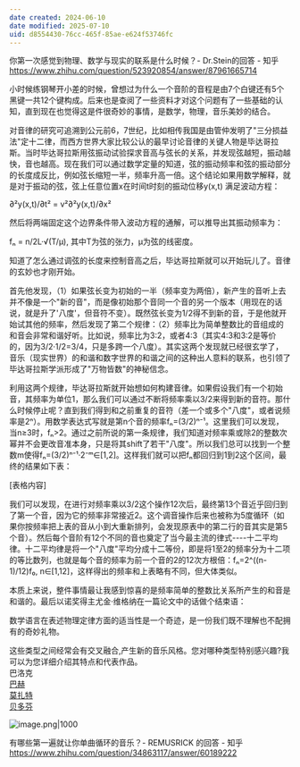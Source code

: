 ```yaml
---
date created: 2024-06-10
date modified: 2025-07-10
uid: d8554430-76cc-465f-85ae-e624f53746fc
---
```


你第一次感觉到物理、数学与现实的联系是什么时候？- Dr.Stein的回答 - 知乎  
https://www.zhihu.com/question/523920854/answer/87961665714

小时候练钢琴开小差的时候，曾想过为什么一个音阶的音程是由7个白键还有5个黑键一共12个键构成。后来也是查阅了一些资料才对这个问题有了一些基础的认知，直到现在也觉得这是件很奇妙的事情，是数学，物理，音乐美妙的结合。

对音律的研究可追溯到公元前6，7世纪，比如相传我国是由管仲发明了"三分损益法"定十二律，而西方世界大家比较公认的最早讨论音律的关键人物是毕达哥拉斯。当时毕达哥拉斯用弦振动试验探求音高与弦长的关系，并发现弦越短，振动越快，音也越高。现在我们可以通过数学定量的知道，弦的振动频率和弦的振动部分的长度成反比，例如弦长缩短一半，频率升高一倍。这个结论如果用数学解释，就是对于振动的弦，弦上任意位置x在时间t时刻的振动位移y(x,t) 满足波动方程：

∂²y(x,t)/∂t² = v²∂²y(x,t)/∂x²

然后将两端固定这个边界条件带入波动方程的通解，可以推导出其振动频率为：

fₙ = n/2L·√(T/μ), 其中T为弦的张力，μ为弦的线密度。

知道了怎么通过调弦的长度来控制音高之后，毕达哥拉斯就可以开始玩儿了。音律的玄妙也才刚开始。

首先他发现，（1）如果弦长变为初始的一半（频率变为两倍），新产生的音听上去并不像是一个"新的音"，而是像初始那个音同一个音的另一个版本（用现在的话说，就是升了'八度'，但音符不变）。既然弦长变为1/2得不到新的音，于是他就开始试其他的频率，然后发现了第二个规律：（2）频率比为简单整数比的音组成的和音会非常和谐好听。比如说，频率比为3:2，或者4:3（其实4:3和3:2是等价的，因为3/2·1/2=3/4，只是多跨一个八度）。其实这两个发现就已经很玄学了，音乐（现实世界）的和谐和数字世界的和谐之间的这种出人意料的联系，也引领了毕达哥拉斯学派形成了"万物皆数"的神秘信念。

利用这两个规律，毕达哥拉斯就开始想如何构建音律。如果假设我们有一个初始音，其频率为单位1，那么我们可以通过不断将频率乘以3/2来得到新的音符。那什么时候停止呢？直到我们得到和之前重复的音符（差一个或多个"八度"，或者说频率是2ⁿ）。用数学表达式写就是第n个音的频率fₙ=(3/2)ⁿ⁻¹。这里我们可以发现，当n≥3时，fₙ>2。通过之前所说的第一条规律，我们知道对频率乘或除2的整数次幂并不会更改音准本身，只是将其shift了若干"八度"。所以我们总可以找到一个整数m使得fₙ=(3/2)ⁿ⁻¹·2⁻ᵐ∈[1,2]。这样我们就可以把fₙ都回归到1到2这个区间，最终的结果如下表：

[表格内容]

我们可以发现，在进行对频率乘以3/2这个操作12次后，最终第13个音近乎回归到了第一个音，因为它的频率非常接近2。这个调音操作后来也被称为5度循环（如果你按频率把上表的音从小到大重新排列，会发现原表中的第二行的音其实是第5个音）。然后每个音阶有12个不同的音也奠定了当今最主流的律式----十二平均律。十二平均律是将一个"八度"平均分成十二等份，即是将1至2的频率分为十二项的等比数列，也就是每个音的频率为前一个音的2的12次方根倍：fₙ=2^((n-1)/12)f₀, n∈[1,12]，这样得出的频率和上表略有不同，但大体类似。

本质上来说，整件事情最让我感到惊喜的是频率简单的整数比关系所产生的和音是和谐的。最后以诺奖得主尤金·维格纳在一篇论文中的话做个结束语：

数学语言在表述物理定律方面的适当性是一个奇迹，是一份我们既不理解也不配拥有的奇妙礼物。

这些类型之间经常会有交叉融合,产生新的音乐风格。您对哪种类型特别感兴趣?我可以为您详细介绍其特点和代表作品。​​​​​​​​​​​​​​​​  
巴洛克  
[巴赫](巴赫.md)  
[莫扎特](莫扎特.md)  
[贝多芬](贝多芬.md)

![image.png|1000](https://imagehosting4picgo.oss-cn-beijing.aliyuncs.com/imagehosting/fix-dir%2Fpicgo%2Fpicgo-clipboard-images%2F2024%2F08%2F19%2F00-38-57-116dc9a0b60af898093d805cabf10b3a-202408190038082-287849.png)

有哪些第一遍就让你单曲循环的音乐？- REMUSRICK 的回答 - 知乎  
https://www.zhihu.com/question/34863117/answer/60189222
